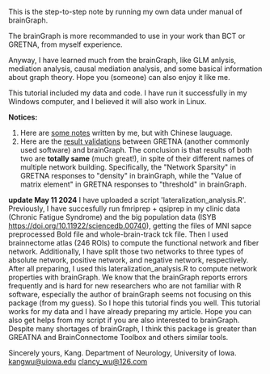 This is the step-to-step note by running my own data under manual of brainGraph.

The brainGraph is more recommanded to use in your work than BCT or GRETNA, from myself experience.

Anyway, I have learned much from the brainGraph, like GLM anlysis, mediation analysis, causal mediation analysis, and some basical information about graph theory. Hope you (someone) can also enjoy it like me.

This tutorial included my data and code. I have run it successfully in my Windows computer, and I believed it will also work in Linux.

**Notices:**
1. Here are [some notes](https://editor.csdn.net/md/?articleId=128781466) written by me, but with Chinese lauguage.
2. Here are the [result validations](https://editor.csdn.net/md/?articleId=129985875) between GRETNA (another commonly used software) and brainGraph. The conclusion is that results of both two are **totally same** (much great!), in spite of their different names of multiple network building. Specifically, the "Network Sparsity" in GRETNA responses to "density" in brainGraph, while the "Value of matrix element" in GRETNA responses to "threshold" in brainGraph.

**update May 11 2024**
I have uploaded a script 'lateralization_analysis.R'.
Previously, I have succesfully run fmriprep + qsiprep in my clinic data (Chronic Fatigue Syndrome) and the big population data (ISYB https://doi.org/10.11922/sciencedb.00740), getting the files of MNI sapce preprocessed Bold file and whole-brain-track tck file.
Then I used brainnectome atlas (246 ROIs) to compute the functional network and fiber network. Additionally, I have split those two
networks to three types of absolute network, positive network, and negative network, respectively.
After all preparing, I used this lateralization_analysis.R to compute network properties with brainGraph.
We know that the brainGraph reports errors frequently and is hard for new researchers who are not familiar with R software, especially 
the author of brainGraph seems not focusing on this package (from my guess). So I hope this tutorial finds you well. This tutorial works
for my data and I have already preparing my article. Hope you can also get helps from my script if you are also interested to brainGraph.
Despite many shortages of brainGraph, I think this package is greater than GREATNA and BrainConnectome Toolbox and others similar tools.

Sincerely yours,
Kang.
Department of Neurology, University of Iowa.
kangwu@uiowa.edu
clancy_wu@126.com

